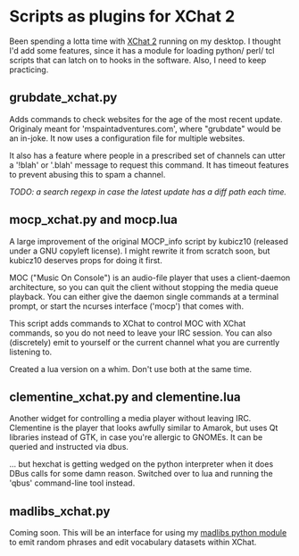 Scripts as plugins for XChat 2
==============================

Been spending a lotta time with [XChat 2](http://xchat.org/) running on
my desktop.  I thought I'd add some features, since it has a module
for loading python/ perl/ tcl scripts that can latch on to hooks in
the software.   Also, I need to keep practicing.

grubdate\_xchat.py
---------------------
Adds commands to check websites for the age of the most recent update.
Originaly meant for 'mspaintadventures.com', where "grubdate" would be
an in-joke.  It now uses a configuration file for multiple websites.

It also has a feature where people in a prescribed set of channels can
utter a '!blah' or '.blah' message to request this command.  It has
timeout features to prevent abusing this to spam a channel.

*TODO: a search regexp in case the latest update has a diff path each time.*

mocp\_xchat.py and mocp.lua
--------------
A large improvement of the original MOCP\_info script by kubicz10 (released
under a GNU copyleft license).  I might rewrite it from scratch soon,
but kubicz10 deserves props for doing it first.

MOC ("Music On Console") is an audio-file player that uses a client-daemon
architecture, so you can quit the client without stopping the media queue
playback.  You can either give the daemon single commands at a terminal
prompt, or start the ncurses interface ('mocp') that comes with.

This script adds commands to XChat to control MOC with XChat commands, so
you do not need to leave your IRC session.  You can also (discretely) 
emit to yourself or the current channel what you are currently listening to.

Created a lua version on a whim.  Don't use both at the same time.

clementine\_xchat.py and clementine.lua
--------------------
Another widget for controlling a media player without leaving IRC.
Clementine is the player that looks awfully similar to Amarok, but
uses Qt libraries instead of GTK, in case you're allergic to GNOMEs.
It can be queried and instructed via dbus.

... but hexchat is getting wedged on the python interpreter when it
does DBus calls for some damn reason.  Switched over to lua
and running the 'qbus' command-line tool instead.

madlibs\_xchat.py
-----------------
Coming soon.  This will be an interface for using my 
[madlibs python module](http://github.com/mozai/python-madlibs) 
to emit random phrases and edit vocabulary datasets within XChat.

